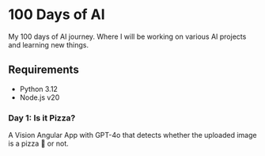 # 100 Days of AI

My 100 days of AI journey. Where I will be working on various AI projects and learning new things.

## Requirements
- Python 3.12
- Node.js v20

### Day 1: Is it Pizza?
A Vision Angular App with GPT-4o that detects whether the uploaded image is a pizza 🍕 or not.




